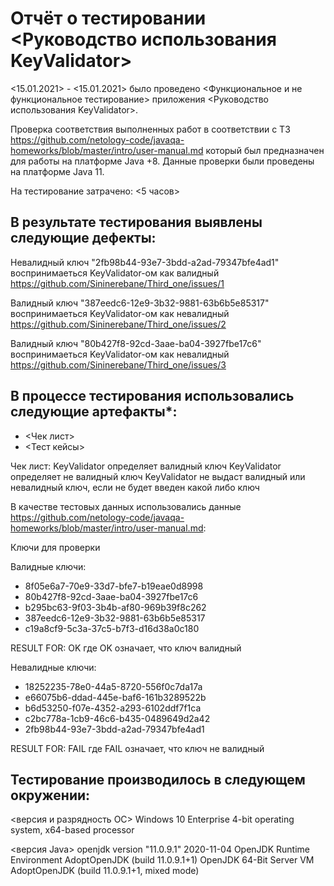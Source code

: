 # Отчёт о тестировании <Руководство использования KeyValidator>

<15.01.2021> - <15.01.2021> было проведено <Функциональное и не функциональное тестирование> приложения <Руководство использования KeyValidator>.

Проверка соответствия выполненных работ  в соответствии с ТЗ https://github.com/netology-code/javaqa-homeworks/blob/master/intro/user-manual.md который был предназначен для работы на платформе Java +8.
Данные проверки были проведены на платформе Java 11.

На тестирование затрачено: <5 часов>


## В результате тестирования выявлены следующие дефекты:


Невалидный ключ "2fb98b44-93e7-3bdd-a2ad-79347bfe4ad1" воспринимаеться KeyValidator-ом как валидный
<https://github.com/Sininerebane/Third_one/issues/1>

Валидный ключ "387eedc6-12e9-3b32-9881-63b6b5e85317" воспринимаеться KeyValidator-ом как невалидный
<https://github.com/Sininerebane/Third_one/issues/2>

Валидный ключ "80b427f8-92cd-3aae-ba04-3927fbe17c6" воспринимаеться KeyValidator-ом как невалидный
<https://github.com/Sininerebane/Third_one/issues/3>

## В процессе тестирования использовались следующие артефакты*:

* <Чек лист>
* <Тест кейсы>

Чек лист: 
KeyValidator определяет валидный ключ
KeyValidator определяет не валидный ключ
KeyValidator не выдаст валидный или невалидный ключ, если не будет введен какой либо ключ

В качестве тестовых данных использовались данные <https://github.com/netology-code/javaqa-homeworks/blob/master/intro/user-manual.md>:

Ключи для проверки

Валидные ключи:

* 8f05e6a7-70e9-33d7-bfe7-b19eae0d8998
* 80b427f8-92cd-3aae-ba04-3927fbe17c6
* b295bc63-9f03-3b4b-af80-969b39f8c262
* 387eedc6-12e9-3b32-9881-63b6b5e85317
* c19a8cf9-5c3a-37c5-b7f3-d16d38a0c180

RESULT FOR: OK
где OK означает, что ключ валидный

Невалидные ключи:

* 18252235-78e0-44a5-8720-556f0c7da17a
* e66075b6-ddad-445e-baf6-161b3289522b
* b6d53250-f07e-4352-a293-6102ddf7f1ca
* c2bc778a-1cb9-46c6-b435-0489649d2a42
* 2fb98b44-93e7-3bdd-a2ad-79347bfe4ad1

RESULT FOR: FAIL
где FAIL означает, что ключ не валидный

## Тестирование производилось в следующем окружении:

<версия и разрядность ОС>
Windows 10 Enterprise
4-bit operating system, x64-based processor

<версия Java>
openjdk version "11.0.9.1" 2020-11-04
OpenJDK Runtime Environment AdoptOpenJDK (build 11.0.9.1+1)
OpenJDK 64-Bit Server VM AdoptOpenJDK (build 11.0.9.1+1, mixed mode)

